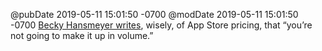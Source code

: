@pubDate 2019-05-11 15:01:50 -0700
@modDate 2019-05-11 15:01:50 -0700
[Becky Hansmeyer writes](https://beckyhansmeyer.com/2019/05/11/app-store-pricing/), wisely, of App Store pricing, that “you’re not going to make it up in volume.”
